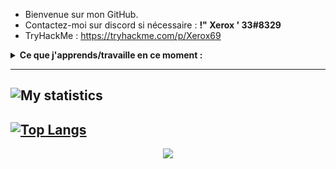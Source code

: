 - Bienvenue sur mon GitHub.
- Contactez-moi sur discord si nécessaire : **!" Xerox ' 33#8329**
- TryHackMe : https://tryhackme.com/p/Xerox69

<details>
 <summary><strong>Ce que j'apprends/travaille en ce moment :</strong></summary>
</details>

---
![My statistics](https://github-readme-stats.vercel.app/api?username=X3rox38&show_icons=true&hide_border=false&title_color=3B1F94f&icon_color=FFE500&bg_color=09131B&text_color=ffffff&border_color=0c1a25)
---
[![Top Langs](https://github-readme-stats.vercel.app/api/top-langs/?username=X3rox38&show_icons=true&hide_border=false&title_color=3B1F94f&icon_color=FFE500&bg_color=09131B&text_color=ffffff&border_color=0c1a25)](https://github.com/X3rox38)
---
<p align="center">
  <img src="https://komarev.com/ghpvc/?username=X3rox38&color=blue" />
</p>
